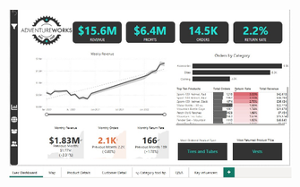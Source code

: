 ![Dashboard Preview](https://github.com/kingdavd/Adventure-work-sales-analysis/blob/main/WhatsApp%20Image%202025-03-17%20at%2021.38.53_367fdae0.jpg)


